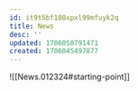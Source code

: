 ```yaml
---
id: it9t5bf108xpxl99mfuyk2q
title: News
desc: ''
updated: 1706050791471
created: 1706045497877
---
```


![[News.012324#starting-point]]